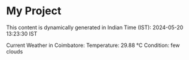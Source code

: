 # My Project

This content is dynamically generated in Indian Time (IST): 2024-05-20 13:23:30 IST


Current Weather in Coimbatore:
Temperature: 29.88 °C
Condition: few clouds
